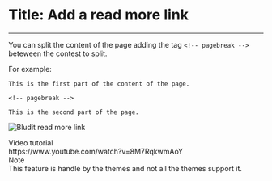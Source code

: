 # Title: Add a read more link
<!-- Position: 3 -->
<!-- Date: 2017-07-10 22:00:00 -->
<!-- DateModified: 2017-07-15 22:00:00 -->
---
You can split the content of the page adding the tag `<!-- pagebreak -->` beteween the contest to split.

For example:
```
This is the first part of the content of the page.

<!-- pagebreak -->

This is the second part of the page.
```

![Bludit read more link](https://s3.amazonaws.com/bludit-documentation-english/bludit-add-read-more-link.png)

<div markdown="1" class="note">
<div class="note-title">Video tutorial</div>
https://www.youtube.com/watch?v=8M7RqkwmAoY
</div>

<div markdown="1" class="note">
<div class="note-title">Note</div>
This feature is handle by the themes and not all the themes support it.
</div>